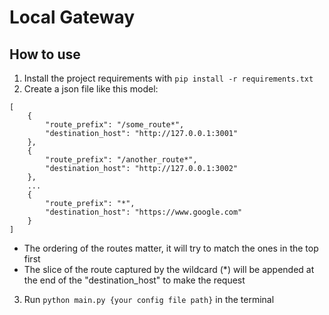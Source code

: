 # Local Gateway

## How to use
1. Install the project requirements with `pip install -r requirements.txt`
2. Create a json file like this model:
```
[
    {
        "route_prefix": "/some_route*",
        "destination_host": "http://127.0.0.1:3001"
    },
    {
        "route_prefix": "/another_route*",
        "destination_host": "http://127.0.0.1:3002"
    },
    ...
    {
        "route_prefix": "*",
        "destination_host": "https://www.google.com"
    }
]
```
- The ordering of the routes matter, it will try to match the ones in the top first
- The slice of the route captured by the wildcard (*) will be appended at the end of the "destination_host" to make the request

3. Run `python main.py {your config file path}` in the terminal
